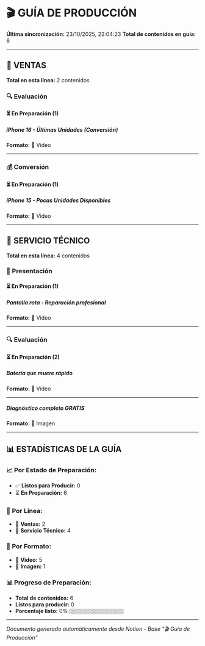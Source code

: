 # 🎬 GUÍA DE PRODUCCIÓN

**Última sincronización:** 23/10/2025, 22:04:23
**Total de contenidos en guía:** 6

---

## 🛒 VENTAS

**Total en esta línea:** 2 contenidos

### 🔍 Evaluación

#### ⏳ En Preparación (1)

##### iPhone 16 - Últimas Unidades (Conversión)

**Formato:** 🎥 Video

---

### 💰 Conversión

#### ⏳ En Preparación (1)

##### iPhone 15 - Pocas Unidades Disponibles

**Formato:** 🎥 Video

---


## 🔧 SERVICIO TÉCNICO

**Total en esta línea:** 4 contenidos

### 👋 Presentación

#### ⏳ En Preparación (1)

##### Pantalla rota - Reparación profesional

**Formato:** 🎥 Video

---

### 🔍 Evaluación

#### ⏳ En Preparación (2)

##### Batería que muere rápido

**Formato:** 🎥 Video

---

##### Diagnóstico completo GRATIS

**Formato:** 📸 Imagen

---


## 📊 ESTADÍSTICAS DE LA GUÍA

### 📈 Por Estado de Preparación:
- ✅ **Listos para Producir:** 0
- ⏳ **En Preparación:** 6

### 🎯 Por Línea:
- 🛒 **Ventas:** 2
- 🔧 **Servicio Técnico:** 4

### 📱 Por Formato:
- 🎥 **Video:** 5
- 📸 **Imagen:** 1

### 📊 Progreso de Preparación:
- **Total de contenidos:** 6
- **Listos para producir:** 0
- **Porcentaje listo:** 0% `░░░░░░░░░░░░░░░░░░░░`

---
*Documento generado automáticamente desde Notion - Base "🎬 Guía de Producción"*
